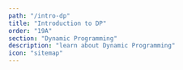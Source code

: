 ```yaml
---
path: "/intro-dp"
title: "Introduction to DP"
order: "19A"
section: "Dynamic Programming"
description: "learn about Dynamic Programming"
icon: "sitemap"
---
```

